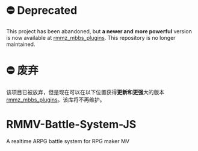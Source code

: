 # ⛔️ Deprecated

This project has been abandoned, but **a newer and more powerful** version is now available at [rmmz_mbbs_plugins](https://github.com/xuyanwen2012/rmmz_mbbs_plugins). This repository is no longer maintained. 

# ⛔️ 废弃

该项目已被放弃，但是现在可以在以下位置获得**更新和更强**大的版本[rmmz_mbbs_plugins](https://github.com/xuyanwen2012/rmmz_mbbs_plugins)。该库将不再维护。

# RMMV-Battle-System-JS
A realtime ARPG battle system for RPG maker MV


